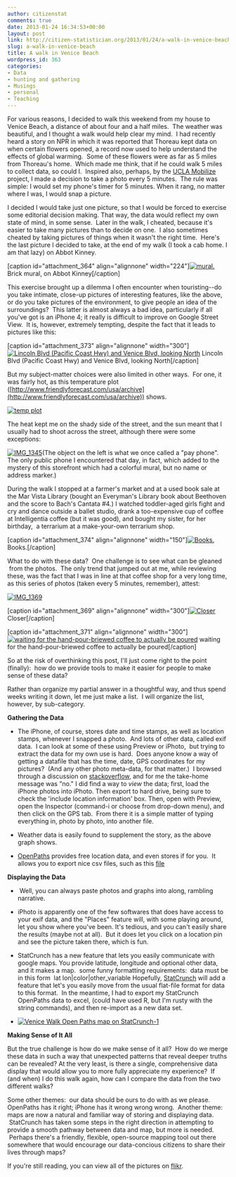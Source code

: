 ```yaml
---
author: citizenstat
comments: true
date: 2013-01-24 16:34:53+00:00
layout: post
link: http://citizen-statistician.org/2013/01/24/a-walk-in-venice-beach/
slug: a-walk-in-venice-beach
title: A walk in Venice Beach
wordpress_id: 363
categories:
- Data
- hunting and gathering
- Musings
- personal
- Teaching
---
```


For various reasons, I decided to walk this weekend from my house to Venice Beach, a distance of about four and a half miles.  The weather was beautiful, and I thought a walk would help clear my mind.  I had recently heard a story on NPR in which it was reported that Thoreau kept data on when certain flowers opened, a record now used to help understand the effects of global warming.  Some of these flowers were as far as 5 miles from Thoreau's home.  Which made me think, that if he could walk 5 miles to collect data, so could I.  Inspired also, perhaps, by the [UCLA Mobilize ](http://www.exploringcs.org/about/related-grants/mobilize)project, I made a decision to take a photo every 5 minutes.  The rule was simple: I would set my phone's timer for 5 minutes. When it rang, no matter where I was, I would snap a picture.

I decided I would take just one picture, so that I would be forced to exercise some editorial decision making. That way, the data would reflect my own state of mind, in some sense.  Later in the walk, I cheated, because it's easier to take many pictures than to decide on one.  I also sometimes cheated by taking pictures of things when it wasn't the right time.  Here's the last picture I decided to take, at the end of my walk (I took a cab home. I am that lazy) on Abbot Kinney.

[caption id="attachment_364" align="alignnone" width="224"][![mural.](http://citizen-statistician.org/wp-content/uploads/2013/01/IMG_1376-224x300.jpg)](http://citizen-statistician.org/2013/01/24/a-walk-in-venice-beach/img_1376/) Brick mural, on Abbot Kinney[/caption]

This exercise brought up a dilemma I often encounter when touristing--do you take intimate, close-up pictures of interesting features, like the above, or do you take pictures of the environment, to give people an idea of the surroundings?  This latter is almost always a bad idea, particularly if all you've got is an iPhone 4; it really is difficult to improve on Google Street View.  It is, however, extremely tempting, despite the fact that it leads to pictures like this:

[caption id="attachment_373" align="alignnone" width="300"][![Lincoln Blvd (Pacific Coast Hwy) and Venice Blvd, looking North](http://citizen-statistician.org/wp-content/uploads/2013/01/IMG_1355-300x224.jpg)](http://citizen-statistician.org/2013/01/24/a-walk-in-venice-beach/img_1355/) Lincoln Blvd (Pacific Coast Hwy) and Venice Blvd, looking North[/caption]

But my subject-matter choices were also limited in other ways.  For one, it was fairly hot, as this temperature plot ([http://www.friendlyforecast.com/usa/archive](http://www.friendlyforecast.com/usa/archive)) shows.

[![temp plot](http://citizen-statistician.org/wp-content/uploads/2013/01/temp-plot-231x300.jpg)](http://citizen-statistician.org/2013/01/24/a-walk-in-venice-beach/temp-plot-2/)

The heat kept me on the shady side of the street, and the sun meant that I usually had to shoot across the street, although there were some exceptions:

[![IMG_1345](http://citizen-statistician.org/wp-content/uploads/2013/01/IMG_1345-300x224.jpg)](http://citizen-statistician.org/2013/01/24/a-walk-in-venice-beach/img_1345/)(The object on the left is what we once called a "pay phone". The only public phone I encountered that day, in fact, which added to the mystery of this storefront which had a colorful mural, but no name or address marker.)

During the walk I stopped at a farmer's market and at a used book sale at the Mar Vista Library (bought an Everyman's Library book about Beethoven and the score to Bach's Cantata #4.) I watched toddler-aged girls fight and cry and dance outside a ballet studio, drank a too-expensive cup of coffee at Intelligentia coffee (but it was good), and bought my sister, for her birthday,  a terrarium at a make-your-own terrarium shop.

[caption id="attachment_374" align="alignnone" width="150"][![Books.](http://citizen-statistician.org/wp-content/uploads/2013/01/IMG_1342-150x150.jpg)](http://citizen-statistician.org/2013/01/24/a-walk-in-venice-beach/img_1342/) Books.[/caption]

What to do with these data?  One challenge is to see what can be gleaned  from the photos.  The only trend that jumped out at me, while reviewing these, was the fact that I was in line at that coffee shop for a very long time, as this series of photos (taken every 5 minutes, remember), attest:

[![IMG_1369](http://citizen-statistician.org/wp-content/uploads/2013/01/IMG_1369-300x224.jpg)](http://citizen-statistician.org/2013/01/24/a-walk-in-venice-beach/img_1369/)

[caption id="attachment_369" align="alignnone" width="300"][![Closer](http://citizen-statistician.org/wp-content/uploads/2013/01/IMG_1371-300x224.jpg)](http://citizen-statistician.org/2013/01/24/a-walk-in-venice-beach/img_1371/) Closer[/caption]

[caption id="attachment_371" align="alignnone" width="300"][![waiting for the hand-pour-briewed coffee to actually be poured](http://citizen-statistician.org/wp-content/uploads/2013/01/IMG_13731-300x224.jpg)](http://citizen-statistician.org/2013/01/24/a-walk-in-venice-beach/img_1373-2/) waiting for the hand-pour-briewed coffee to actually be poured[/caption]

So at the risk of overthinking this post, I'll just come right to the point (finally):  how do we provide tools to make it easier for people to make sense of these data?

Rather than organize my partial answer in a thoughtful way, and thus spend weeks writing it down, let me just make a list.  I will organize the list, however, by sub-category.

**Gathering the Data**



	
  * The iPhone, of course, stores date and time stamps, as well as location stamps, whenever I snapped a photo.  And lots of other data, called exif data.  I can look at some of these using Preview or iPhoto,  but trying to extract the data for my own use is hard.  Does anyone know a way of getting a datafile that has the time, date, GPS coordinates for my pictures?  (And any other photo meta-data, for that matter.)  I browsed through a discussion on [stackoverflow](http://stackoverflow.com/questions/616346/iphone-access-location-information-from-a-photo), and for me the take-home message was "no." I did find a way to _view_ the data; first, load the iPhone photos into iPhoto. Then export to hard drive, being sure to check the 'include location information' box. Then, open with Preview, open the Inspector (command-i or choose from drop-down menu), and then click on the GPS tab.  From there it is a simple matter of typing everything in, photo by photo, into another file.

	
  * Weather data is easily found to supplement the story, as the above graph shows.

	
  * [OpenPaths](https://openpaths.cc) provides free location data, and even stores if for you.  It allows you to export nice csv files, such as this [file](https://www.dropbox.com/s/kl4ec7fg9o8fz8e/openpathsvenicewalk.csv)


**Displaying the Data**



	
  *  Well, you can always paste photos and graphs into along, rambling narrative.

	
  * iPhoto is apparently one of the few softwares that does have access to your exif data, and the "Places" feature will, with some playing around, let you show where you've been. It's tedious, and you can't easily share the results (maybe not at all).  But it does let you click on a location pin and see the picture taken there, which is fun.

	
  * StatCrunch has a new feature that lets you easily communicate with google maps. You provide latitude, longitude and optional other data, and it makes a map.  some funny formatting requirements:  data must be in this form  lat lon|color|other_variable
Hopefully, [StatCrunch](http://www.statcrunch.com) will add a feature that let's you easily move from the usual flat-file format for data to this format.  In the meantime, I had to export my StatCrunch OpenPaths data to excel, (could have used R, but I'm rusty with the string commands), and then re-import as a new data set.

	
  * [![Venice Walk Open Paths map on StatCrunch-1](http://citizen-statistician.org/wp-content/uploads/2013/01/Venice-Walk-Open-Paths-map-on-StatCrunch-1-150x150.jpg)](http://citizen-statistician.org/2013/01/24/a-walk-in-venice-beach/venice-walk-open-paths-map-on-statcrunch-1/)


**Making Sense of It All**

But the true challenge is how do we make sense of it all?  How do we merge these data in such a way that unexpected patterns that reveal deeper truths can be revealed? At the very least, is there a single, comprehensive data display that would allow you to more fully appreciate my experience?  If (and when) I do this walk again, how can I compare the data from the two different walks?

Some other themes:  our data should be ours to do with as we please. OpenPaths has it right; iPhone has it wrong wrong wrong.  Another theme: maps are now a natural and familiar way of storing and displaying data.  StatCrunch has taken some steps in the right direction in attempting to provide a smooth pathway between data and map, but more is needed.  Perhaps there's a friendly, flexible, open-source mapping tool out there somewhere that would encourage our data-concious citizens to share their lives through maps?

If you're still reading, you can view all of the pictures on [flikr](http://flic.kr/s/aHsjDFcekH).

